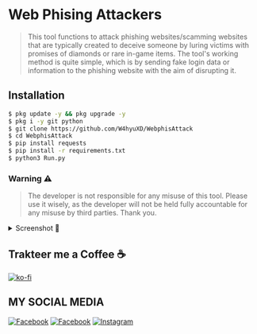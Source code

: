 # Web Phising Attackers

> This tool functions to attack phishing websites/scamming websites that are typically created to deceive someone by luring victims with promises of diamonds or rare in-game items. The tool's working method is quite simple, which is by sending fake login data or information to the phishing website with the aim of disrupting it.

## Installation 
```bash
$ pkg update -y && pkg upgrade -y
$ pkg i -y git python
$ git clone https://github.com/W4hyuXD/WebphisAttack
$ cd WebphisAttack
$ pip install requests
$ pip install -r requirements.txt
$ python3 Run.py
```

### Warning ⚠️ 

> The developer is not responsible for any misuse of this tool. Please use it wisely, as the developer will not be held fully accountable for any misuse by third parties. Thank you.

<details>
    <summary><bold>Screenshot 📸</bold></summary>
    
 - Main Menu
   - Spam Web Phising (Available)
   - Dump Proxy (Not available)
   - Check Proxy Online (Not available)
   - Auto Report Web Phising (Not available)
   - Auto Report Massal Web Phising (Not available)
   - Spam Web Phising V2 (Not available)
   - Logout
![Image](https://github.com/user-attachments/assets/3997e83c-0b08-4773-86f0-cb8041fabe4f)
 - Web Phising Spam Login
   - Input Url Target
   - Input Spam Amount
   - Input Thread
   - Log Spam
     ![Image](https://github.com/user-attachments/assets/eacdd53b-9ecc-4cfd-9358-be64bb50296b)
   - Web Testing
![Image](https://github.com/user-attachments/assets/8f2d5281-05eb-40b5-b8bf-7e4a37f0c12a)
   - Result Log Testing Web
![Image](https://github.com/user-attachments/assets/bacbb1ea-7d4a-4973-8b1d-d7f530e7d0a4)
</details>

## Trakteer me a Coffee ☕ 

[![ko-fi](https://ko-fi.com/img/githubbutton_sm.svg)](https://ko-fi.com/wahyuww567)

## MY SOCIAL MEDIA

[![Facebook](https://img.shields.io/badge/Facebook-Follow-blue?style=for-the-badge&logo=facebook)](https://www.facebook.com/whyxd.567)
[![Facebook](https://img.shields.io/badge/Facebook-Follow-blue?style=for-the-badge&logo=facebook)](https://www.facebook.com/whyu.404)
[![Instagram](https://img.shields.io/badge/Instagram-Follow-pink?style=for-the-badge&logo=Instagram)](https://www.instagram.com/why.404_)
